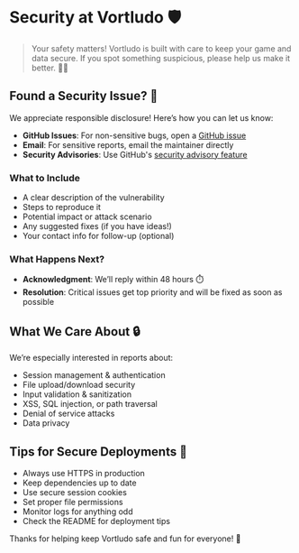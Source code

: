 
# Security at Vortludo 🛡️

> Your safety matters! Vortludo is built with care to keep your game and data secure. If you spot something suspicious, please help us make it better. 🕵️‍♂️

## Found a Security Issue? 🚨

We appreciate responsible disclosure! Here’s how you can let us know:

- **GitHub Issues**: For non-sensitive bugs, open a [GitHub issue](https://github.com/mooship/vortludo/issues)
- **Email**: For sensitive reports, email the maintainer directly
- **Security Advisories**: Use GitHub's [security advisory feature](https://github.com/mooship/vortludo/security/advisories)

### What to Include

- A clear description of the vulnerability
- Steps to reproduce it
- Potential impact or attack scenario
- Any suggested fixes (if you have ideas!)
- Your contact info for follow-up (optional)

### What Happens Next?

- **Acknowledgment**: We’ll reply within 48 hours ⏱️
- **Resolution**: Critical issues get top priority and will be fixed as soon as possible

## What We Care About 🔒

We’re especially interested in reports about:

- Session management & authentication
- File upload/download security
- Input validation & sanitization
- XSS, SQL injection, or path traversal
- Denial of service attacks
- Data privacy

## Tips for Secure Deployments 🏰

- Always use HTTPS in production
- Keep dependencies up to date
- Use secure session cookies
- Set proper file permissions
- Monitor logs for anything odd
- Check the README for deployment tips

Thanks for helping keep Vortludo safe and fun for everyone! 💚
